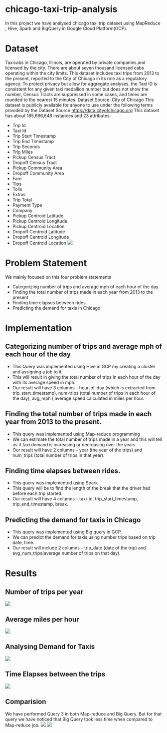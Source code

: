 # chicago-taxi-trip-analysis
In this project we have analysed chicago taxi trip dataset using MapReduce , Hive, Spark and BigQuery in Google Cloud Platform(GCP).

# Dataset
Taxicabs in Chicago, Illinois, are operated by private companies and licensed by the city.
There are about seven thousand licensed cabs operating within the city limits.
This dataset  includes taxi trips from 2013 to the present, reported to the City of Chicago in its role as a regulatory agency. To protect privacy but allow for aggregate analyses, the Taxi ID is consistent for any given taxi medallion number but does not show the number, Census Tracts are suppressed in some cases, and times are rounded to the nearest 15 minutes.
Dataset Source: City of Chicago
This dataset is publicly available for anyone to use under the following terms provided by the Dataset Source
https://data.cityofchicago.org
This dataset has about 185,666,648 instances and 23 attributes.
- Trip Id
- Taxi Id
- Trip Start Timestamp
-  Trip End Timestamp
-  Trip Seconds
-  Trip Miles
- Pickup Census Tract
- Dropoff Census Tract
- Pickup Community Area
- Dropoff Community Area
- Fare
- Tips
- Tolls
- Extras
- Trip Total
- Payment Type
- Company
- Pickup Centroid Latitude
- Pickup Centroid Longitude
- Pickup Centroid Location
- Dropoff Centroid Latitude
- Dropoff Centroid Longitude
- Dropoff Centroid Location
![](Visualizations/Dataset.png)

# Problem Statement
We mainly focused on this four problem statements
- Categorizing number of trips and average mph of each hour of the day
- Finding the total number of trips made in each year from 2013 to the present
- Finding time elapses between rides.
- Predicting the demand for taxis in Chicago

# Implementation
## Categorizing number of trips and average mph of each hour of the day 
- This Query was implemented using Hive in GCP my creating a cluster and assigning a job to it.
- This will result in giving the total number of trips in each hour of the day
with its average speed in mph.
- Our result will have 3 columns – hour-of-day (which is extracted from
trip_start_timestamp), num-trips (total number of trips in each hour of the
day), avg_mph ( average speed calculated in miles per hour.
## Finding the total number of trips made in each year from 2013 to the present.
- This query was implemented using Map-reduce programming
- We can estimate the total number of trips made in a year and this will tell
us if taxi demand is increasing or decreasing over the years.
- Our result will have 2 columns – year (the year of the trips) and num_trips
(total number of trips in that year).
## Finding time elapses between rides.
- This query was implemented using Spark
-  This query will be to find the length of the break that the driver had before
each trip started.
- Our result will have 4 columns – taxi-id, trip_start_timestamp,
trip_end_timestamp, break.
## Predicting the demand for taxis in Chicago
- This query was implemented using Big query in GCP.
-  We can predict the demand for taxis using number trips based on trip date,
time.
-  Our result will include 2 columns – trip_date (date of the trip) and
avg_num_trips(average number of trips on that day).

# Results
## Number of trips per year
 ![](Visualizations/Number%20of%20trips%20per%20year%20(2).png)
## Average miles per hour
 ![](Visualizations/Avg%20mph.png)
## Analysing Demand for Taxis
 ![](Visualizations/Predicting%20Demand%20for%20taxis.png)
## Time Elapses between the trips
 ![](Visualizations/Time%20Elapses.png)
## Comparision
We have performed Query 3 in both Map-reduce and Big Query. But for that query we have noticed that Big Query took less time when compared to Map-reduce job.
![](Comparing%20BigQuery-MapReduce/Capture1.PNG) ![](Comparing%20BigQuery-MapReduce/Capture2.PNG)


